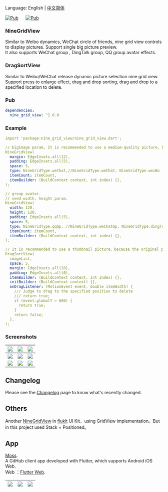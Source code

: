 Language: English | [中文简体](README-ZH.md)

[![Pub](https://img.shields.io/pub/v/nine_grid_view.svg?style=flat-square&color=009688)](https://pub.dartlang.org/packages/nine_grid_view)&nbsp;&nbsp;&nbsp;&nbsp;&nbsp;&nbsp;[![Pub](https://img.shields.io/pub/v/nine_grid_view.svg?style=flat-square&color=2196F3)](https://pub.flutter-io.cn/packages/nine_grid_view)

### NineGridView
Similar to Weibo dynamics, WeChat circle of friends, nine grid view controls to display pictures. Support single big picture preview.  
It also supports WeChat group , DingTalk group, QQ group avatar effects.

### DragSortView
Similar to Weibo/WeChat release dynamic picture selection nine grid view. Support press to enlarge effect, drag and drop sorting, drag and drop to a specified location to delete.

### Pub
```yaml
dependencies:
  nine_grid_view: ^2.0.0
```

### Example
```yaml
import 'package:nine_grid_view/nine_grid_view.dart';

// bigImage param, It is recommended to use a medium-quality picture, because the original picture is too large and takes time to load.
NineGridView(
  margin: EdgeInsets.all(12),
  padding: EdgeInsets.all(5),
  space: 5,
  type: NineGridType.weChat,//NineGridType.weChat, NineGridType.weiBo
  itemCount: itemCount,
  itemBuilder: (BuildContext context, int index) {},
);

// group avatar.
// need width, height param.
NineGridView(
  width: 120,
  height: 120,
  padding: EdgeInsets.all(5),
  space: 5,
  type: NineGridType.qqGp, //NineGridType.weChatGp, NineGridType.dingTalkGp
  itemCount: itemCount,
  itemBuilder: (BuildContext context, int index) {},
);

// It is recommended to use a thumbnail picture，because the original picture is too large, it may cause repeated loading and cause flashing.
DragSortView(
  imageList,
  space: 5,
  margin: EdgeInsets.all(20),
  padding: EdgeInsets.all(0),
  itemBuilder: (BuildContext context, int index) {},
  initBuilder: (BuildContext context) {},
  onDragListener: (MotionEvent event, double itemWidth) {
    /// Judge to drag to the specified position to delete
    /// return true;
    if (event.globalY > 600) {
      return true;
    }
    return false;
  },
);   
```

### Screenshots
|![](https://s1.ax1x.com/2020/08/05/ar88bR.jpg)|![](https://s1.ax1x.com/2020/08/05/arG6OJ.jpg)|![](https://s1.ax1x.com/2020/08/05/artZyF.jpg)|
|:---:|:---:|:---:|
|![](https://s1.ax1x.com/2020/08/05/artlJx.jpg)|![](https://s1.ax1x.com/2020/08/05/artJyD.jpg)|![](https://s1.ax1x.com/2020/08/05/art2wj.jpg)|
|![](https://s1.ax1x.com/2020/08/05/art4f0.jpg)|![](https://s1.ax1x.com/2020/08/05/artIpV.jpg)|![](https://s1.ax1x.com/2020/08/05/artXkR.gif)|

## Changelog
Please see the [Changelog](CHANGELOG.md) page to know what's recently changed.

## Others
Another [NineGridView](https://github.com/flutterchina/flukit) in [flukit](https://github.com/flutterchina/flukit) UI Kit，using GridView implementation。But in this project used Stack + Positioned。

## App
[Moss](https://github.com/Sky24n/Moss).  
A GitHub client app developed with Flutter, which supports Android iOS Web.  
Web ：[Flutter Web](https://sky24n.gitee.io/moss/web/index.html).

|![](https://z3.ax1x.com/2021/04/26/gp1hm6.jpg)|![](https://z3.ax1x.com/2021/04/26/gp1Tte.jpg)|![](https://z3.ax1x.com/2021/04/26/gp17fH.jpg)|
|:---:|:---:|:---:|


